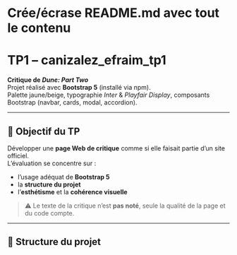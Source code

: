 # Crée/écrase README.md avec tout le contenu

# TP1 – canizalez_efraim_tp1  
**Critique de _Dune: Part Two_**  
Projet réalisé avec **Bootstrap 5** (installé via npm).  
Palette jaune/beige, typographie _Inter_ & _Playfair Display_, composants Bootstrap (navbar, cards, modal, accordion).

---

## 🎯 Objectif du TP
Développer une **page Web de critique** comme si elle faisait partie d’un site officiel.  
L’évaluation se concentre sur :
- l’usage adéquat de **Bootstrap 5**
- la **structure du projet**
- l’**esthétisme** et la **cohérence visuelle**

> ⚠️ Le texte de la critique n’est **pas noté**, seule la qualité de la page et du code compte.

---

## 🧱 Structure du projet

